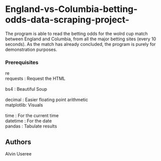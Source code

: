 # England-vs-Columbia-betting-odds-data-scraping-project-

The program is able to read the betting odds for the wolrd cup match between England and Columbia, from all the major betting sites (every 10 seconds). As the match has already concluded, the program is purely for demonstration purposes.

### Prerequisites

re <br />
requests	: Request the HTML <br />											 										
bs4				: Beautiful Soup 		<br />								
decimal		: Easier floating point arithmetic <br />
matplotlib: Visuals							<br />	
time      : For the current time <br />
datetime  : For the date <br />
pandas    : Tabulate results <br />

## Authors
Alvin Useree


